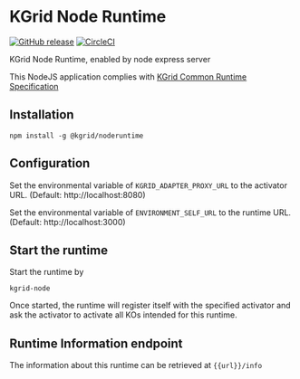 # KGrid Node Runtime

[![GitHub release](https://img.shields.io/github/release/kgrid/kgrid-node-runtime.svg)](https://github.com/kgrid/kgrid-node-runtime/releases/)
[![CircleCI](https://circleci.com/gh/kgrid/kgrid-node-runtime.svg?style=svg)](https://circleci.com/gh/kgrid/kgrid-node-runtime)


KGrid Node Runtime, enabled by node express server

This NodeJS application complies with [KGrid Common Runtime Specification](https://kgrid.org/specs/runtimes.html)

## Installation

```
npm install -g @kgrid/noderuntime

```

## Configuration

Set the environmental variable of `KGRID_ADAPTER_PROXY_URL` to the activator URL.
(Default: http://localhost:8080)

Set the environmental variable of `ENVIRONMENT_SELF_URL` to the runtime URL.
(Default: http://localhost:3000)


## Start the runtime

Start the runtime by
```
kgrid-node
```

Once started, the runtime will register itself with the specified activator and ask the activator to activate all KOs intended for this runtime.


## Runtime Information endpoint

The information about this runtime can be retrieved at `{{url}}/info`
